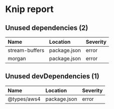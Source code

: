 # Knip report

## Unused dependencies (2)

| Name           | Location     | Severity |
| :------------- | :----------- | :------- |
| stream-buffers | package.json | error    |
| morgan         | package.json | error    |

## Unused devDependencies (1)

| Name        | Location     | Severity |
| :---------- | :----------- | :------- |
| @types/aws4 | package.json | error    |

